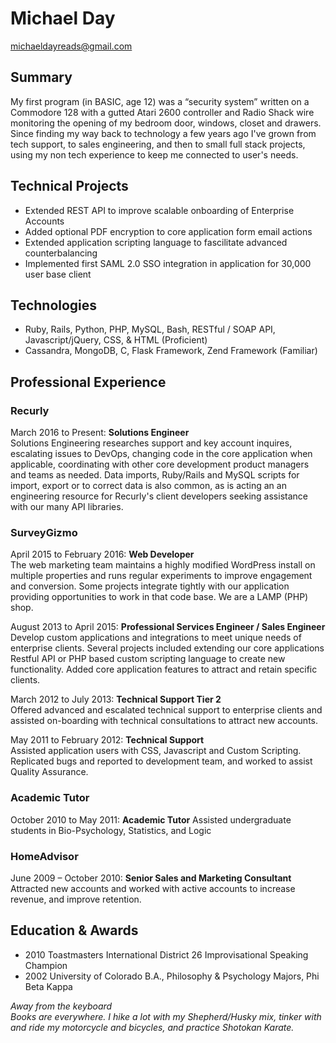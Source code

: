 # Michael Day

<a href="mailto:&#109;&#105;&#099;&#104;&#097;&#101;&#108;&#100;&#097;&#121;&#114;&#101;&#097;&#100;&#115;&#064;&#103;&#109;&#097;&#105;&#108;&#046;&#099;&#111;&#109;">&#109;&#105;&#099;&#104;&#097;&#101;&#108;&#100;&#097;&#121;&#114;&#101;&#097;&#100;&#115;&#064;&#103;&#109;&#097;&#105;&#108;&#046;&#099;&#111;&#109;</a>

## Summary
My first program (in BASIC, age 12) was a “security system” written on a Commodore 128 with a gutted Atari 2600 controller and Radio Shack wire monitoring the opening of my bedroom door, windows, closet and drawers. Since finding my way back to technology a few years ago I've grown from tech support, to sales engineering, and then to small full stack projects, using my non tech experience to keep me connected to user's needs.

## Technical Projects  
- Extended REST API to improve scalable onboarding of Enterprise Accounts
- Added optional PDF encryption to core application form email actions
- Extended application scripting language to fascilitate advanced counterbalancing
- Implemented first SAML 2.0 SSO integration in application for 30,000 user base client  

## Technologies  
- Ruby, Rails, Python, PHP, MySQL, Bash, RESTful / SOAP API, Javascript/jQuery, CSS, & HTML (Proficient)  
- Cassandra, MongoDB, C, Flask Framework, Zend Framework (Familiar)  

## Professional Experience
### Recurly
March 2016 to Present: **Solutions Engineer**  
Solutions Engineering researches support and key account inquires, escalating issues to DevOps, changing code in the core application when applicable, coordinating with other core development product managers and teams as needed. Data imports, Ruby/Rails and MySQL scripts for import, export or to correct data is also common, as is acting an an engineering resource for Recurly's client developers seeking assistance with our many API libraries. 

### SurveyGizmo  
April 2015 to February 2016: **Web Developer**  
The web marketing team maintains a highly modified WordPress install on multiple properties and runs regular experiments to improve engagement and conversion. Some projects integrate tightly with our application providing opportunities to work in that code base. We are a LAMP (PHP) shop. 

August 2013 to April 2015: **Professional Services Engineer / Sales Engineer**  
Develop custom applications and integrations to meet unique needs of enterprise clients. Several projects included extending our core applications Restful API or PHP based custom scripting language to create new functionality. Added core application features to attract and retain specific clients. 

March 2012 to July 2013: **Technical Support Tier 2**  
Offered advanced and escalated technical support to enterprise clients and assisted on-boarding with technical consultations to attract new accounts.

May 2011 to February 2012: **Technical Support**  
Assisted application users with CSS, Javascript and Custom Scripting. Replicated bugs and reported to development team, and worked to assist Quality Assurance.  

### Academic Tutor  
October 2010 to May 2011: **Academic Tutor**
Assisted undergraduate students in Bio-Psychology, Statistics, and Logic

### HomeAdvisor  
June 2009 – October 2010: **Senior Sales and Marketing Consultant**
Attracted new accounts and worked with active accounts to increase revenue, and improve retention.

## Education & Awards  
- 2010 Toastmasters International District 26 Improvisational Speaking Champion
- 2002 University of Colorado B.A., Philosophy & Psychology Majors, Phi Beta Kappa

_Away from the keyboard  
Books are everywhere. I hike a lot with my Shepherd/Husky mix, tinker with and ride my motorcycle and  bicycles, and practice Shotokan Karate._

